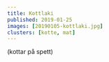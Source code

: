 ```yaml
---
title: Kottlaki
published: 2019-01-25
images: [20190105-kottlaki.jpg]
clusters: [kotte, mat]
---
```


(kottar på spett)
